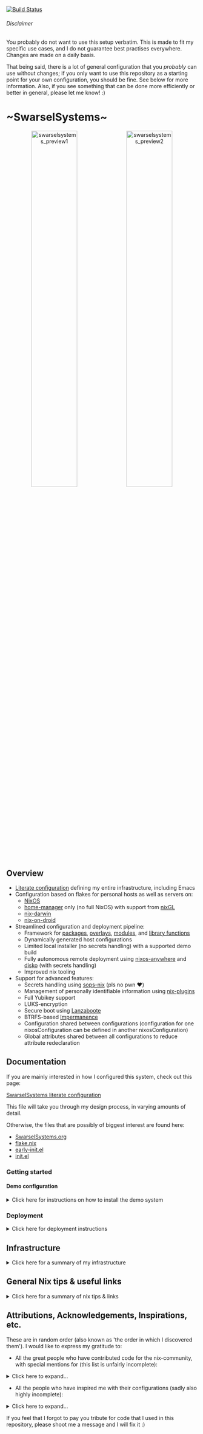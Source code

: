 [![Build Status](https://img.shields.io/endpoint.svg?url=https%3A%2F%2Factions-badge.atrox.dev%2FSwarsel%2F.dotfiles%2Fbadge%3Fref%3Dmain&style=flat&labelColor=11111b)](https://actions-badge.atrox.dev/Swarsel/.dotfiles/goto?ref=main)

  ###### Disclaimer

  You probably do not want to use this setup verbatim. This is made to fit my specific use cases, and I do not guarantee best practises everywhere. Changes are made on a daily basis.

  That being said, there is a lot of general configuration that you *probably* can use without changes; if you only want to use this repository as a starting point for your own configuration, you should be fine. See below for more information. Also, if you see something that can be done more efficiently or better in general, please let me know! :)

  # \~SwarselSystems\~

  <p align="center">
    <img width="49%" title="Tiling" alt="swarselsystems_preview1" src="https://github.com/user-attachments/assets/f6021ab9-6289-497d-8747-28f5d526b75a" />
    <img width="49%" title="Waybar" alt="swarselsystems_preview2" src="https://github.com/user-attachments/assets/1160d9f7-710c-4046-8fcf-476bb4a0be84" />
  </p>

  ## Overview

  - [Literate configuration](https://swarsel.github.io/.dotfiles/) defining my entire infrastructure, including Emacs
  - Configuration based on flakes for personal hosts as well as servers on:
    - [NixOS](https://github.com/NixOS/nixpkgs)
    - [home-manager](https://github.com/nix-community/home-manager) only (no full NixOS) with support from [nixGL](https://github.com/nix-community/nixGL)
    - [nix-darwin](https://github.com/LnL7/nix-darwin)
    - [nix-on-droid](https://github.com/nix-community/nix-on-droid)
  - Streamlined configuration and deployment pipeline:
    - Framework for [packages](https://github.com/Swarsel/.dotfiles/blob/main/pkgs/default.nix), [overlays](https://github.com/Swarsel/.dotfiles/blob/main/overlays/default.nix), [modules](https://github.com/Swarsel/.dotfiles/tree/main/modules), and [library functions](https://github.com/Swarsel/.dotfiles/tree/main/lib/default.nix)
    - Dynamically generated host configurations
    - Limited local installer (no secrets handling) with a supported demo build
    - Fully autonomous remote deployment using [nixos-anywhere](https://github.com/nix-community/nixos-anywhere) and [disko](https://github.com/nix-community/disko) (with secrets handling)
    - Improved nix tooling
  - Support for advanced features:
    - Secrets handling using [sops-nix](https://github.com/Mic92/sops-nix) (pls no pwn ❤️)
    - Management of personally identifiable information using [nix-plugins](https://github.com/shlevy/nix-plugins)
    - Full Yubikey support
    - LUKS-encryption
    - Secure boot using [Lanzaboote](https://github.com/nix-community/lanzaboote)
    - BTRFS-based [Impermanence](https://github.com/nix-community/impermanence)
    - Configuration shared between configurations (configuration for one nixosConfiguration can be defined in another nixosConfiguration)
    - Global attributes shared between all configurations to reduce attribute redeclaration

  ## Documentation

  If you are mainly interested in how I configured this system, check out this page:

  [SwarselSystems literate configuration](https://swarsel.github.io/.dotfiles/)

  This file will take you through my design process, in varying amounts of detail.

  Otherwise, the files that are possibly of biggest interest are found here:

  - [SwarselSystems.org](../SwarselSystems.org)
  - [flake.nix](../flake.nix)
  - [early-init.el](../files/emacs/early-init.el)
  - [init.el](../files/emacs/init.el)


  ### Getting started

  #### Demo configuration

  <details>
    <summary>Click here for instructions on how to install the demo system</summary>

  If you just want to see if this configuration is for you, run this command on any system that has `nix` installed:

  ``` shell
  nix run --experimental-features 'nix-command flakes' github:Swarsel/.dotfiles#swarsel-rebuild -- -u <YOUR_USERNAME>
  ```

  This will activate the `chaostheatre` configuration on your system, which is a de-facto mirror of my main configuration with secret-based settings removed.
  Please keep in mind that this limited installer will make local changes to the cloned repository in order to be able to install it (otherwise the builder would fail at fetching my private secrets repository). As such, this should only be used to evaluate the system - if you want to use it longterm, you will need to create a fork and make some changes.
  </details>

  ### Deployment

  <details>
    <summary>Click here for deployment instructions</summary>

  The deployment process for this configuration is mostly automated, there are only a few steps that are needed to be done manually. You can choose between a remote deployment strategy that is also able to deploy new age keys for sops for you and a local installer that will only install the system without any secret handling.

  #### Remote deployment (recommended if you have at least one running system)

  0) Fork this repo, and write your own host config at `hosts/nixos/<YOUR_CONFIG_NAME>/default.nix` (you can use one of the other configurations as a template. Also see https://github.com/Swarsel/.dotfiles/tree/main/modules for a list of all additional options). At the very least, you should replace the `secrets/` directory with your own secrets and replace the SSH public keys with your own ones (otherwise I will come visit you!🔓❤️). I personally recommend to use the literate configuration and `org-babel-tangle-file` in Emacs, but you can also simply edit the separate `.nix` files.
  1) Have a system with `nix` available booted (this does not need to be installed, i.e. you can use a NixOS installer image; a custom minimal installer ISO can be built by running `just iso` in the root of this repo)
  2) Make sure that your Yubikey is plugged in or that you have your SSH key available (and configured)
  3) Run `swarsel-bootstrap -n <CONFIGURATION_NAME> -d <TARGET_IP>` on your existing system.
    - Alternatively (if you run this on a system that is not yet running this configuration), you can also run `nix run --experimental-features 'nix-command flakes' github:Swarsel/.dotfiles -- -n <CONFIGURATION_NAME> -d <TARGET_IP>` (this runs the same program as the command above).
  4) Follow the installers instructions:
    - you will have to choose a disk encryption password (if you want that feature)
    - you will have to confirm once that the target system has rebooted
    - you will have to enter the root password once during the final system install
  5) That should be it! The installer will take care of setting up disks, secrets, and the rest of the hardware configuration! You will still have to sign in manually to some webservices etc.

  #### Local deployment (recommended for setting up the first system)

  1) Boot the latest install ISO from this repository on an UEFI system.
  2) Run `swarsel-install -n <CONFIGURATION_NAME>`
  3) Reboot

  Alternatively, to install this from any NixOS live ISO, run `nix run --experimental-features 'nix-command flakes' github:Swarsel/.dotfiles#install -- -n <CONFIGURATION_NAME>` at step 2.
  </details>

  ## Infrastructure

  <details>
    <summary>Click here for a summary of my infrastructure</summary>

<img width="2202" height="2947" alt="topology" src="https://github.com/user-attachments/assets/0eb37288-47a8-40e3-9211-648eee0ed408" />

  ### Programs

  | Topic         | Program                         |
  |---------------|---------------------------------|
  |🐚 **Shell**   | [zsh](https://github.com/Swarsel/.dotfiles/tree/main/modules/home/common/zsh.nix)                            |
  |🚪 **DM**      | [greetd](https://github.com/Swarsel/.dotfiles/tree/main/modules/nixos/common/login.nix)                         |
  |🪟 **WM**      | [SwayFX](https://github.com/Swarsel/.dotfiles/tree/main/modules/home/common/sway.nix)                         |
  |⛩️ **Bar**     | [Waybar](https://github.com/Swarsel/.dotfiles/tree/main/modules/home/common/waybar.nix)                         |
  |✒️ **Editor**  | [Emacs](https://github.com/Swarsel/.dotfiles/tree/main/files/emacs/init.el)                          |
  |🖥️ **Terminal**| [Kitty](https://github.com/Swarsel/.dotfiles/tree/main/modules/home/common/kitty.nix)                          |
  |🚀 **Launcher**| [Fuzzel](https://github.com/Swarsel/.dotfiles/tree/main/modules/home/common/fuzzel.nix)                         |
  |🚨 **Alerts**  | [Mako](https://github.com/Swarsel/.dotfiles/tree/main/modules/home/common/mako.nix)                           |
  |🌐 **Browser** | [Firefox](https://github.com/Swarsel/.dotfiles/tree/main/modules/home/common/zsh.nix)                        |
  |🎨 **Theme**   | [City-Lights (managed by stylix)](https://github.com/Swarsel/.dotfiles/tree/main/modules/home/common/sharedsetup.nix)|

  ### Services

  | Topic                 | Program                                                                                                             |
  |-----------------------|---------------------------------------------------------------------------------------------------------------------|
  |📖 **Books**           |  [Kavita](https://github.com/Swarsel/.dotfiles/tree/main/modules/nixos/server/kavita.nix)                           |
  |📼 **Videos**          | [Jellyfin](https://github.com/Swarsel/.dotfiles/tree/main/modules/nixos/server/jellyfin.nix)                        |
  |🎵 **Music**           | [Navidrome](https://github.com/Swarsel/.dotfiles/tree/main/modules/nixos/server/navidrome.nix) +  [Spotifyd](https://github.com/Swarsel/.dotfiles/tree/main/modules/nixos/server/spotifyd.nix) +  [MPD](https://github.com/Swarsel/.dotfiles/tree/main/modules/nixos/server/mpd.nix)                                                              |
  |🗨️ **Messaging**       | [Matrix](https://github.com/Swarsel/.dotfiles/tree/main/modules/nixos/server/matrix.nix)                            |
  |📁 **Filesharing**     | [Nectcloud](https://github.com/Swarsel/.dotfiles/tree/main/modules/nixos/server/nextcloud.nix)                      |
  |🎞️ **Photos**          | [Immich](https://github.com/Swarsel/.dotfiles/tree/main/modules/nixos/server/immich.nix)                            |
  |📄 **Documents**       | [Paperless](https://github.com/Swarsel/.dotfiles/tree/main/modules/nixos/server/paperless.nix)                      |
  |🔄 **File Sync**       | [Syncthing](https://github.com/Swarsel/.dotfiles/tree/main/modules/nixos/server/syncthing.nix)                      |
  |💾 **Backups**         | [Restic](https://github.com/Swarsel/.dotfiles/tree/main/modules/nixos/server/restic.nix)                            |
  |👁️ **Monitoring**      | [Grafana](https://github.com/Swarsel/.dotfiles/tree/main/modules/nixos/server/monitoring.nix)                       |
  |🍴 **RSS**             | [FreshRss](https://github.com/Swarsel/.dotfiles/tree/main/modules/nixos/server/freshrss.nix)                        |
  |🌳 **Git**             | [Forgejo](https://github.com/Swarsel/.dotfiles/tree/main/modules/nixos/server/forgejo.nix)                          |
  |⚓ **Anki Sync**       | [Anki Sync Server](https://github.com/Swarsel/.dotfiles/tree/main/modules/nixos/server/ankisync.nix)                |
  |🪪 **SSO**             | [Kanidm](https://github.com/Swarsel/.dotfiles/tree/main/modules/nixos/server/kanidm.nix) + [oauth2-proxy](https://github.com/Swarsel/.dotfiles/tree/main/modules/nixos/server/oauth2-proxy.nix)                                            |
  |💸 **Finance**         | [Firefly-III](https://github.com/Swarsel/.dotfiles/tree/main/modules/nixos/server/firefly-iii.nix)                  |
  |🃏 **Collections**     | [Koillection](https://github.com/Swarsel/.dotfiles/tree/main/modules/nixos/server/koillection.nix)                  |
  |🗃️ **Shell History**   | [Atuin](https://github.com/Swarsel/.dotfiles/tree/main/modules/nixos/server/atuin.nix)                              |
  |📅 **CalDav/CardDav**  | [Radicale](https://github.com/Swarsel/.dotfiles/tree/main/modules/nixos/server/radicale.nix)                        |
  |↔️ **P2P Filesharing** | [Croc](https://github.com/Swarsel/.dotfiles/tree/main/modules/nixos/server/croc.nix)                                |
  |✂️ **Paste Tool**      | [Microbin](https://github.com/Swarsel/.dotfiles/tree/main/modules/nixos/server/microbin.nix)                        |
  |📸 **Image Sharing**   | [Slink](https://github.com/Swarsel/.dotfiles/tree/main/modules/nixos/server/slink.nix)                              |
  |🔗 **Link Shortener**  | [Shlink](https://github.com/Swarsel/.dotfiles/tree/main/modules/nixos/server/shlink.nix)                            |

  ### Hosts

  | Name               | Hardware                                            | Use                                                  |
  |--------------------|-----------------------------------------------------|------------------------------------------------------|
  |💻 **pyramid**      | Framework Laptop 16, AMD 7940HS, RX 7700S, 64GB RAM | Work laptop                                          |
  |💻 **bakery**       | Lenovo Ideapad 720S-13IKB                           | Personal lapto                                       |
  |💻 **machpizza**    | MacBook Pro 2016                                    | MacOS sandbox                                        |
  |🖥️ **winters**      | ASRock J4105-ITX, 32GB RAM                          | Main homeserver and data storgae                     |
  |🖥️ **milkywell**    | Oracle Cloud: VM.Standard.E2.1.Micro                | Server for lightweight synchronization tasks         |
  |🖥️ **moonside**     | Oracle Cloud: VM.Standard.A1.Flex, 4 OCPUs, 24GB RAM| Proxy for local services, some lightweight services  |
  |📱 **magicant**     | Samsung Galaxy Z Flip 6                             | Phone                                                |
  |💿 **drugstore**    | -                                                   | ISO installer configuration                          |
  |❔ **chaotheatre**  | -                                                   | Demo config for checking out my configurtion         |
  |❔ **toto**         | -                                                   | Helper configuration for bootstrapping a new system  |
  |🏠 **treehouse**    | -                                                   | Reference configuration for a home-manager only host |
  </details>

  ## General Nix tips & useful links

  <details>
    <summary>Click here for a summary of nix tips & links</summary>

  - Below is a small list of tips that should be helpful if you are new to the nix ecosystem:

    - Temporarily install any package using `nix shell nixpkgs#<PACKAGE_NAME>` - this can be e.g. useful if you accidentally removed home-manager from your packages on a non-NixOS machine.
      - if you need multiple packages, you can do `nix shell nixpkgs#{<pkg1>,<pkg2>,<pkg3>}`.
      - you can set `nix.registry` to add more flakes to your registry. I use this to add a `n` shorthand to `nixpkgs`, which allows me to do `nix shell n#{<pkg1>,<pkg2>,<pkg3>}`.
    - Alternatively, use [comma](https://github.com/nix-community/comma)
      - More info on `nix [...]` commands: https://nixos.org/manual/nix/stable/command-ref/new-cli/nix
      - some examples:
        - `nix flake update <input-name>` lets you update a specific input only.
        - `nix repl <your flake path>` gives quick insight into your written configuration.
        - `nix eval <your flake path>#<config attribute>` quickly returns an attribute in your written configuration
        - `nix fmt` formats your flake using the formatter specified under `formatter` in your `flake.nix`
    - When you are trying to setup a new configuration part, [GitHub code search](https://github.com/search?q=language%3ANix&type=code) can really help you to find a working configuration. Just filter for `.nix` files and the options you are trying to set up.
    - getting packages at a different version than your target (or not packaged at all) can be done in most cases easily with fetchFromGithub (https://ryantm.github.io/nixpkgs/builders/fetchers/)
    - you can easily install old revisions of packages using https://lazamar.co.uk/nix-versions/. You can conveniently spawn a shell with a chosen package available using `vershell <NIXPKGS_REVISION> <PACKAGE>`. Just make sure to pick a revision that has flakes enabled, otherwise you will need the legacy way of spawning the shell (see the link for more info)
    - when developing modules in a dev branch of another flake, you can use `--override-input` to temporarily use the local directory as the flake source.
    - including `nixosConfig ? config` in your module arguments is a smart way of enabling a module to pull in config from NixOS or home-manager config, no matter if it is a NixOS system or not.
    - you can have a quick cli evaluation for nix commands with e.g. `nixpgks.lib` available using `nix-instantiate --strict --eval --expr "let lib = import <nixpkgs/lib>; in <expression>"`.
    - if you are looking for a specific library, `nix-locate` makes it easy to look for them.
    - to look at the dependencies pulled in by a tool, use `nix-tree`
      - to find out which derivation uses another derivation, use `nix store --query --referrers <derivation>`
    - to get a neat overview of your config changes in recent generations, use `nix profile diff-closures --profile /nix/var/nix/profiles/system`
      - to get instead the changes since the last boot, use `nix profile diff-closures /run/*-system`
      - if you just need the generation numbers, use `sudo nix-env --list-generations --profile /nix/var/nix/profiles/system`
      - to then switch to another generation, you can use `sudo nix-env --switch-generation <generation number> -p /nix/var/nix/profiles/system` followed by `sudo /nix/var/nix/profiles/system/bin/switch-to-configuration switch`

  - These links are your best friends:
    - The nix documentation: https://nix.dev/
    - The nixpkgs reference manual: https://nixos.org/manual/nixpkgs/unstable/#buildpythonapplication-function
      - the [nixpkgs repository](https://github.com/NixOS/nixpkgs) - especially useful to look at the various READMEs that are in various places in the repository (find using GitHub code search) as well as the [issues](https://github.com/Swarsel/.dotfiles/issues) and [PRs](https://github.com/Swarsel/.dotfiles/pulls) pages
      - and the [nixpkgs Pull Request Tracker](https://nixpk.gs/pr-tracker.html)
    - The NixOS manual: https://nixos.org/manual/nixos/stable/
    - The NixOS package search: https://search.nixos.org/packages
      - and the nix package version search: https://lazamar.co.uk/nix-versions/
    - The NixOS option search https://search.nixos.org/options
    - [mipmip](https://github.com/mipmip)'s home-manager option search: https://mipmip.github.io/home-manager-option-search/
    - [Alan Pearce](https://alanpearce.eu/)'s nix-darwin search: https://searchix.alanpearce.eu/options/darwin/search (which supports all of the other versions as well :o)
    - For the above, you can use the CLI tool [manix](https://github.com/mlvzk/manix)
    - Nix function search: https://noogle.dev/
    - Search for nix-community options: https://search.nüschtos.de/
  - But that is not all:
    - Some nix resources
      - A tour of Nix: https://nixcloud.io/tour/
      - The Nix One Pager: https://github.com/tazjin/nix-1p
      - another one page introduction: https://learnxinyminutes.com/nix/
      - a very short introduction to Nix features: https://zaynetro.com/explainix
      - introductory nix article: https://medium.com/@MrJamesFisher/nix-by-example-a0063a1a4c55
      - and another one: https://web.archive.org/web/20210121042658/https://ebzzry.io/en/nix/#nix
      - How to learn nix: https://ianthehenry.com/posts/how-to-learn-nix/
      - the Nix Cookbook: https://github.com/functionalops/nix-cookbook?tab=readme-ov-file
      - and the Nix Pills: https://nixos.org/guides/nix-pills/
    - Some resources on flakes
      - Why to use flakes and introduction to flakes: https://www.tweag.io/blog/2020-05-25-flakes/
      - The [NixOS & Flakes Book](https://nixos-and-flakes.thiscute.world/)
      - and [Wombat's book](https://mhwombat.codeberg.page/nix-book/)
      - or the [Zero to Nix series](https://zero-to-nix.com/)
      - Practical nix flakes article: https://serokell.io/blog/practical-nix-flakes
    - A bit on Overlays:
      - Overview on overlays: [Mastering Nixpkgs overlays article](https://nixcademy.com/posts/mastering-nixpkgs-overlays-techniques-and-best-practice/)
      - Some examples on best practises: [Do's and Don'ts of overlays](https://flyingcircus.io/news/detailsansicht/nixos-the-dos-and-donts-of-nixpkgs-overlays)
      - Blog article about overrides: https://bobvanderlinden.me/customizing-packages-in-nix/#using-modified-packages
    - Also useful is the [official NixOS Wiki](https://wiki.nixos.org/wiki/NixOS_Wiki)
      - there is also the [unofficial NixOS Wiki](https://nixos.wiki/) that tends to be a bit outdated, use with care
  - Some resources for specific nix tools:
    - Flake output reference: https://nixos-and-flakes.thiscute.world/other-usage-of-flakes/outputs
    - You can find public repositories with modules at https://nur.nix-community.org/ (you should check what you are installing however):
      - I like to use this for rycee's firefox extensions: https://nur.nix-community.org/repos/rycee/
    - List of nerdfonts: https://github.com/NixOS/nixpkgs/blob/nixos-unstable/pkgs/data/fonts/nerd-fonts/manifests/fonts.json
    - Stylix configuration options: https://danth.github.io/stylix/
    - nix-on-droid options: https://nix-community.github.io/nix-on-droid/nix-on-droid-options.html#sec-options
  - Very useful tools that are mostly not directly used in configuration but instead called on need:
    - Convert non-NixOS machines to NixOS using [nixos-infect](https://github.com/elitak/nixos-infect)
    - Create various installation media with [nixos-generators](https://github.com/nix-community/nixos-generators)
    - Remotely deploy NixOS using [nixos-anywhere](https://github.com/nix-community/nixos-anywhere)
  - And a few links that are not directly nix-related, but may still serve you well:
    - List of pre-commit-hooks: https://devenv.sh/reference/options/#pre-commithooks
    - Waybar configuration: https://github.com/Alexays/Waybar/wiki
  </details>

  ## Attributions, Acknowledgements, Inspirations, etc.

  These are in random order (also known as 'the order in which I discovered them'). I would like to express my gratitude to:

  - All the great people who have contributed code for the nix-community, with special mentions for (this list is unfairly incomplete):
  <details>
    <summary>Click here to expand...</summary>

  - [guibou](https://github.com/guibou/)
  - [rycee](https://github.com/rycee)
  - [adisbladis](https://github.com/adisbladis)
  - [Mic92](https://github.com/Mic92/sops-nix)
  - [lassulus](https://github.com/lassulus)
  - [danth](https://github.com/danth/)
  - [LnL7](https://github.com/LnL7)
  - [t184256](https://github.com/t184256)
  - [bennofs](https://github.com/bennofs)
  - [Pandapip1](https://github.com/Pandapip1)
  - [zowoq](https://github.com/zowoq)
  - [numtide](https://github.com/numtide)
  - [hsjobeki](https://github.com/hsjobeki)
  - [blitz](https://github.com/blitz)
  - [RaitoBezarius](https://github.com/RaitoBezarius)
  - [nikstur](https://github.com/nikstur)
  - [talyz](https://github.com/talyz)
  - [infinisil](https://github.com/infinisil)
  - [zhaofengli](https://github.com/zhaofengli)
  - [Artturin](https://github.com/Artturin)
  - [oddlama](https://github.com/oddlama)
  </details>

  - All the people who have inspired me with their configurations (sadly also highly incomplete):
  <details>
    <summary>Click here to expand...</summary>

  - [theSuess](https://github.com/theSuess) with their [home-manager](https://code.kulupu.party/thesuess/home-manager)
  - [hlissner](https://github.com/hlissner) with their [dotfiles](https://github.com/hlissner/dotfiles)
  - [drduh](https://github.com/drduh/YubiKey-Guide) with their [YubiKey-Guide](https://github.com/drduh/YubiKey-Guide)
  - [AntonHakansson](https://github.com/AntonHakansson) with their [nixos-config](https://github.com/AntonHakansson/nixos-config?tab=readme-ov-file)
  - [Guekka](https://github.com/Guekka/) with their [blog](https://guekka.github.io/)
  - [NotAShelf](https://github.com/NotAShelf) with their [nyx](https://github.com/NotAShelf/nyx)
  - [Misterio77](https://github.com/Misterio77) with their [nix-config](https://github.com/Misterio77/nix-config)
  - [0xdade](https://github.com/0xdade) with their [blog](https://0xda.de/blog/)
  - [EmergentMind](https://github.com/EmergentMind) with their [nix-config](https://github.com/EmergentMind/nix-config)
  - [librephoenix](https://github.com/librephoenix) with their [nixos-config](https://github.com/librephoenix/nixos-config)
  - [Xe](https://github.com/Xe) with their [blog](https://xeiaso.net/blog/)
  - [oddlama](https://github.com/oddlama) with their absolutely incredible [nix-config](https:/github.com/oddlama/nix-config)
  </details>

  If you feel that I forgot to pay you tribute for code that I used in this repository, please shoot me a message and I will fix it :)
